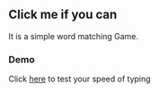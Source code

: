 ## Click me if you can

It is  a simple word matching Game.
### Demo

Click [here](https://chamanbawa.github.io/keybboard_breaker/) to test your speed of typing 

